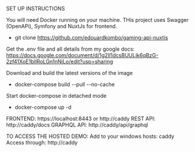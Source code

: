 SET UP INSTRUCTIONS

You will need Docker running on your machine.
THis project uses Swagger (OpenAPi), Symfony and NuxtJs for frontend.

- git clone https://github.com/edouardkombo/gaming-api-nuxtjs

Get the .env file and all details from my google docs:
https://docs.google.com/document/d/1g2Il1dcsBUULjk6qBzG-2zf41XoE1blIRoLGn1nNiLo/edit?usp=sharing

Download and build the latest versions of the image
- docker-compose build --pull --no-cache

Start docker-compose in detached mode
- docker-compose up -d 

FRONTEND: https://localhost:8443 or http://caddy
REST API: http://caddy/docs
GRAPHQL API: http://caddy/api/graphql

TO ACCESS THE HOSTED DEMO:
Add to your windows hosts: caddy
Access through: http://caddy


